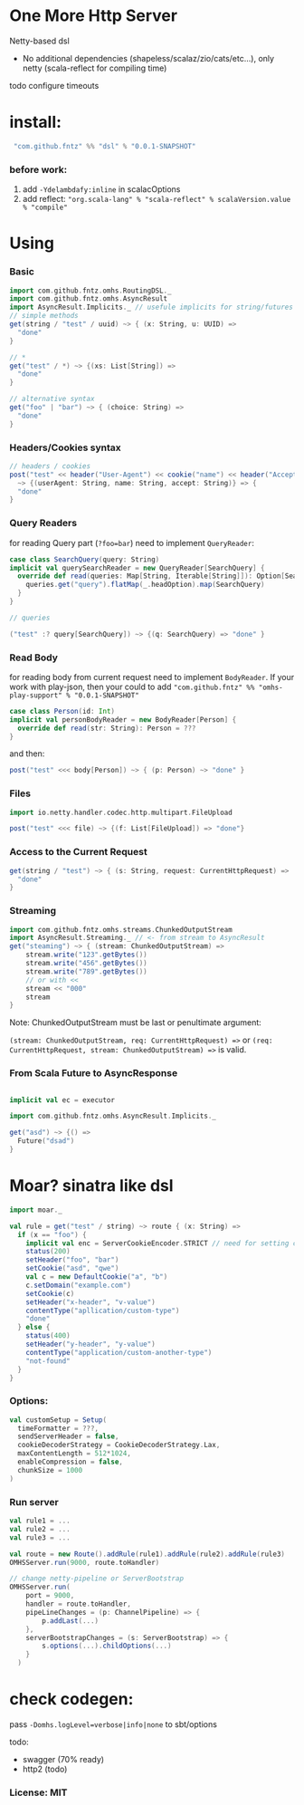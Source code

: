 
# One More Http Server

Netty-based dsl
 
* No additional dependencies (shapeless/scalaz/zio/cats/etc...), only netty (scala-reflect for compiling time)

todo configure timeouts

# install:

```scala
 "com.github.fntz" %% "dsl" % "0.0.1-SNAPSHOT"
```

### before work: 
1. add `-Ydelambdafy:inline` in scalacOptions
2. add reflect: `"org.scala-lang" % "scala-reflect" % scalaVersion.value % "compile"`

# Using

### Basic

```scala
import com.github.fntz.omhs.RoutingDSL._
import com.github.fntz.omhs.AsyncResult
import AsyncResult.Implicits._ // usefule implicits for string/futures
// simple methods
get(string / "test" / uuid) ~> { (x: String, u: UUID) => 
  "done"  
}

// * 
get("test" / *) ~> {(xs: List[String]) => 
  "done"
}

// alternative syntax
get("foo" | "bar") ~> { (choice: String) =>
  "done"  
}
```

### Headers/Cookies syntax 

```scala
// headers / cookies 
post("test" << header("User-Agent") << cookie("name") << header("Accept")) 
  ~> {(userAgent: String, name: String, accept: String)} => {
  "done"  
}
```

### Query Readers

for reading Query part (`?foo=bar`) need to implement `QueryReader`: 

```scala
case class SearchQuery(query: String) 
implicit val querySearchReader = new QueryReader[SearchQuery] {
  override def read(queries: Map[String, Iterable[String]]): Option[SearchQuery] = {
    queries.get("query").flatMap(_.headOption).map(SearchQuery)
  }
}
```

```scala
// queries

("test" :? query[SearchQuery]) ~> {(q: SearchQuery) => "done" }
```

### Read Body

for reading body from current request need to implement `BodyReader`. 
If your work with play-json, then your could to add `"com.github.fntz" %% "omhs-play-support" % "0.0.1-SNAPSHOT"` 

```scala
case class Person(id: Int)
implicit val personBodyReader = new BodyReader[Person] {
  override def read(str: String): Person = ???
}
```

and then:

```scala
post("test" <<< body[Person]) ~> { (p: Person) ~> "done" }
```

### Files

```scala
import io.netty.handler.codec.http.multipart.FileUpload

post("test" <<< file) ~> {(f: List[FileUpload]) => "done"}
```

### Access to the Current Request

```scala
get(string / "test") ~> { (s: String, request: CurrentHttpRequest) => 
  "done"
}
```

### Streaming

```scala 
import com.github.fntz.omhs.streams.ChunkedOutputStream
import AsyncResult.Streaming._ // <- from stream to AsyncResult
get("steaming") ~> { (stream: ChunkedOutputStream) => 
    stream.write("123".getBytes())
    stream.write("456".getBytes())
    stream.write("789".getBytes())
    // or with << 
    stream << "000"
    stream  
}
```

Note: ChunkedOutputStream must be last or penultimate argument:

`(stream: ChunkedOutputStream, req: CurrentHttpRequest) =>` or `(req: CurrentHttpRequest, stream: ChunkedOutputStream) =>` is valid.


### From Scala Future to AsyncResponse

```scala

implicit val ec = executor

import com.github.fntz.omhs.AsyncResult.Implicits._ 

get("asd") ~> {() => 
  Future("dsad")
}

```

# Moar? sinatra like dsl

```scala 
import moar._ 

val rule = get("test" / string) ~> route { (x: String) => 
  if (x == "foo") {
    implicit val enc = ServerCookieEncoder.STRICT // need for setting cookie
    status(200)
    setHeader("foo", "bar")
    setCookie("asd", "qwe")
    val c = new DefaultCookie("a", "b")
    c.setDomain("example.com")
    setCookie(c)
    setHeader("x-header", "v-value")
    contentType("apllication/custom-type")
    "done" 
  } else {
    status(400)
    setHeader("y-header", "y-value")
    contentType("application/custom-another-type")
    "not-found"
  }
}

```


### Options:

```scala
val customSetup = Setup(
  timeFormatter = ???,
  sendServerHeader = false,
  cookieDecoderStrategy = CookieDecoderStrategy.Lax,
  maxContentLength = 512*1024,
  enableCompression = false,
  chunkSize = 1000
)
```

### Run server

```scala 
val rule1 = ...
val rule2 = ...
val rule3 = ...

val route = new Route().addRule(rule1).addRule(rule2).addRule(rule3)
OMHSServer.run(9000, route.toHandler)

// change netty-pipeline or ServerBootstrap
OMHSServer.run(
    port = 9000, 
    handler = route.toHandler,
    pipeLineChanges = (p: ChannelPipeline) => {
        p.addLast(...)
    },
    serverBootstrapChanges = (s: ServerBootstrap) => {
        s.options(...).childOptions(...)
    }
  )

```

# check codegen: 
pass `-Domhs.logLevel=verbose|info|none` to sbt/options


  

todo:
* swagger (70% ready)
* http2 (todo)

### License: MIT

